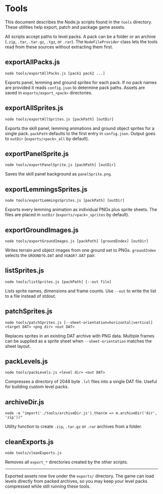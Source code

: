 # Tools

This document describes the Node.js scripts found in the `tools` directory. These utilities help export,
patch and package game assets.

All scripts accept paths to level packs. A pack can be a folder or an archive
(`.zip`, `.tar`, `.tar.gz`, `.tgz`, or `.rar`). The `NodeFileProvider` class lets
the tools read from these sources without extracting them first.

## exportAllPacks.js

```
node tools/exportAllPacks.js [pack1 pack2 ...]
```

Exports panel, lemming and ground sprites for each pack. If no pack names are
provided it reads `config.json` to determine pack paths. Assets are saved in
`exports/export_<pack>` directories.

## exportAllSprites.js

```
node tools/exportAllSprites.js [packPath] [outDir]
```

Exports the skill panel, lemming animations and ground object sprites for a
single pack. `packPath` defaults to the first entry in `config.json`. Output goes
to `outDir` (`exports/<pack>_all` by default).

## exportPanelSprite.js

```
node tools/exportPanelSprite.js [packPath] [outDir]
```

Saves the skill panel background as `panelSprite.png`.

## exportLemmingsSprites.js

```
node tools/exportLemmingsSprites.js [packPath] [outDir]
```

Exports every lemming animation as individual PNGs plus sprite sheets. The files
are placed in `outDir` (`exports/<pack>_sprites` by default).

## exportGroundImages.js

```
node tools/exportGroundImages.js [packPath] [groundIndex] [outDir]
```

Writes terrain and object images from one ground set to PNGs. `groundIndex`
selects the `GROUND?O.DAT` and `VGAGR?.DAT` pair.

## listSprites.js

```
node tools/listSprites.js [packPath] [--out file]
```

Lists sprite names, dimensions and frame counts. Use `--out` to write the list
to a file instead of stdout.

## patchSprites.js

```
node tools/patchSprites.js [--sheet-orientation=horizontal|vertical] <target DAT> <png dir> <out DAT>
```

Replaces sprites in an existing DAT archive with PNG data. Multiple frames can
be supplied as a sprite sheet when `--sheet-orientation` matches the sheet
layout.

## packLevels.js

```
node tools/packLevels.js <level dir> <out DAT>
```

Compresses a directory of 2048 byte `.lvl` files into a single DAT file. Useful
for building custom level packs.

## archiveDir.js

```
node -e "import('./tools/archiveDir.js').then(m => m.archiveDir('dir', 'zip'))"
```

Utility function to create `.zip`, `.tar.gz` or `.rar` archives from a folder.

## cleanExports.js

```
node tools/cleanExports.js
```

Removes all `export_*` directories created by the other scripts.

---

Exported assets now live under the `exports/` directory. The game can load levels
directly from packed archives, so you may keep your level packs compressed while
still running these tools.
